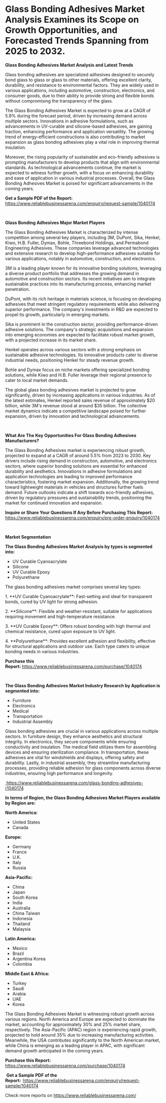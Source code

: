 <p><h1>Glass Bonding Adhesives Market Analysis Examines its Scope on Growth Opportunities, and Forecasted Trends Spanning from 2025 to 2032.</h1></p><p><strong>Glass Bonding Adhesives Market Analysis and Latest Trends</strong></p>
<p><p>Glass bonding adhesives are specialized adhesives designed to securely bond glass to glass or glass to other materials, offering excellent clarity, durability, and resistance to environmental factors. They are widely used in various applications, including automotive, construction, electronics, and consumer goods, due to their ability to provide strong and flexible bonds without compromising the transparency of the glass.</p><p>The Glass Bonding Adhesives Market is expected to grow at a CAGR of 5.9% during the forecast period, driven by increasing demand across multiple sectors. Innovations in adhesive formulations, such as advancements in UV-curable and silicone-based adhesives, are gaining traction, enhancing performance and application versatility. The growing trend of energy-efficient constructions is also contributing to market expansion as glass bonding adhesives play a vital role in improving thermal insulation.</p><p>Moreover, the rising popularity of sustainable and eco-friendly adhesives is prompting manufacturers to develop products that align with environmental standards. As technological advancements continue, the market is expected to witness further growth, with a focus on enhancing durability and ease of application in various industrial processes. Overall, the Glass Bonding Adhesives Market is poised for significant advancements in the coming years.</p></p>
<p><strong>Get a Sample PDF of the Report:&nbsp;</strong> <a href="https://www.reliablebusinessarena.com/enquiry/request-sample/1040174?utm_campaign=2175&utm_medium=2&utm_source=Github&utm_content=ia&utm_term=02042025&utm_id=glass-bonding-adhesives">https://www.reliablebusinessarena.com/enquiry/request-sample/1040174</a></p>
<p>&nbsp;</p>
<p><strong>Glass Bonding Adhesives Major Market Players</strong></p>
<p><p>The Glass Bonding Adhesives Market is characterized by intense competition among several key players, including 3M, DuPont, Sika, Henkel, Kiwo, H.B. Fuller, Dymax, Bohle, Threebond Holdings, and Permabond Engineering Adhesives. These companies leverage advanced technologies and extensive research to develop high-performance adhesives suitable for various applications, notably in automotive, construction, and electronics.</p><p>3M is a leading player known for its innovative bonding solutions, leveraging a diverse product portfolio that addresses the growing demand in automotive and construction sectors. Its recent initiatives aim to integrate sustainable practices into its manufacturing process, enhancing market penetration.</p><p>DuPont, with its rich heritage in materials science, is focusing on developing adhesives that meet stringent regulatory requirements while also delivering superior performance. The company's investments in R&D are expected to propel its growth, particularly in emerging markets.</p><p>Sika is prominent in the construction sector, providing performance-driven adhesive solutions. The company's strategic acquisitions and expansion into emerging economies are expected to facilitate robust market growth, with a projected increase in its market share.</p><p>Henkel operates across various sectors with a strong emphasis on sustainable adhesive technologies. Its innovative products cater to diverse industrial needs, positioning Henkel for steady revenue growth.</p><p>Bohle and Dymax focus on niche markets offering specialized bonding solutions, while Kiwo and H.B. Fuller leverage their regional presence to cater to local market demands.</p><p>The global glass bonding adhesives market is projected to grow significantly, driven by increasing applications in various industries. As of the latest estimates, Henkel reported sales revenue of approximately $20 billion, while 3M's revenue stood at around $35 billion. The collective market dynamics indicate a competitive landscape poised for further expansion, driven by innovation and technological advancements.</p></p>
<p>&nbsp;</p>
<p><strong>What Are The Key Opportunities For Glass Bonding Adhesives Manufacturers?</strong></p>
<p><p>The Glass Bonding Adhesives market is experiencing robust growth, projected to expand at a CAGR of around 5.5% from 2023 to 2030. Key drivers include rising demand in construction, automotive, and electronics sectors, where superior bonding solutions are essential for enhanced durability and aesthetics. Innovations in adhesive formulations and application technologies are leading to improved performance characteristics, fostering market expansion. Additionally, the growing trend toward lightweight materials in vehicles and structures further fuels demand. Future outlooks indicate a shift towards eco-friendly adhesives, driven by regulatory pressures and sustainability trends, positioning the market for continued innovation and expansion.</p></p>
<p><strong>Inquire or Share Your Questions If Any Before Purchasing This Report:</strong> <a href="https://www.reliablebusinessarena.com/enquiry/pre-order-enquiry/1040174?utm_campaign=2175&utm_medium=2&utm_source=Github&utm_content=ia&utm_term=02042025&utm_id=glass-bonding-adhesives">https://www.reliablebusinessarena.com/enquiry/pre-order-enquiry/1040174</a></p>
<p>&nbsp;</p>
<p><strong>Market Segmentation</strong></p>
<p><strong>The Glass Bonding Adhesives Market Analysis by types is segmented into:</strong></p>
<p><ul><li>UV Curable Cyanoacrylate</li><li>Silicone</li><li>UV Curable Epoxy</li><li>Polyurethane</li></ul></p>
<p><p>The glass bonding adhesives market comprises several key types: </p><p>1. **UV Curable Cyanoacrylate**: Fast-setting and ideal for transparent bonds, cured by UV light for strong adhesion.</p><p>2. **Silicone**: Flexible and weather-resistant, suitable for applications requiring movement and high-temperature resistance.</p><p>3. **UV Curable Epoxy**: Offers robust bonding with high thermal and chemical resistance, cured upon exposure to UV light.</p><p>4. **Polyurethane**: Provides excellent adhesion and flexibility, effective for structural applications and outdoor use. Each type caters to unique bonding needs in various industries.</p></p>
<p><strong>Purchase this Report:&nbsp;</strong><a href="https://www.reliablebusinessarena.com/purchase/1040174?utm_campaign=2175&utm_medium=2&utm_source=Github&utm_content=ia&utm_term=02042025&utm_id=glass-bonding-adhesives">https://www.reliablebusinessarena.com/purchase/1040174</a></p>
<p>&nbsp;</p>
<p><strong>The Glass Bonding Adhesives Market Industry Research by Application is segmented into:</strong></p>
<p><ul><li>Furniture</li><li>Electronics</li><li>Medical</li><li>Transportation</li><li>Industrial Assembly</li></ul></p>
<p><p>Glass bonding adhesives are crucial in various applications across multiple sectors. In furniture design, they enhance aesthetics and structural integrity. In electronics, they secure components while ensuring conductivity and insulation. The medical field utilizes them for assembling devices and ensuring sterilization compliance. In transportation, these adhesives are vital for windshields and displays, offering safety and durability. Lastly, in industrial assembly, they streamline manufacturing processes, providing reliable adhesion for glass components across diverse industries, ensuring high performance and longevity.</p></p>
<p><a href="https://www.reliablebusinessarena.com/glass-bonding-adhesives-r1040174?utm_campaign=2175&utm_medium=2&utm_source=Github&utm_content=ia&utm_term=02042025&utm_id=glass-bonding-adhesives">&nbsp;https://www.reliablebusinessarena.com/glass-bonding-adhesives-r1040174</a></p>
<p><strong>In terms of Region, the Glass Bonding Adhesives Market Players available by Region are:</strong></p>
<p>
    <p> <strong> North America: </strong>
        <ul>
            <li>United States</li>
            <li>Canada</li>
        </ul>
        </p> 
    <p> <strong> Europe: </strong>
        <ul>
            <li>Germany</li>
            <li>France</li>
            <li>U.K.</li>
            <li>Italy</li>
            <li>Russia</li>
        </ul>
        </p> 
    <p> <strong> Asia-Pacific: </strong>
        <ul>
            <li>China</li>
            <li>Japan</li>
            <li>South Korea</li>
            <li>India</li>
            <li>Australia</li>
            <li>China Taiwan</li>
            <li>Indonesia</li>
            <li>Thailand</li>
            <li>Malaysia</li>
        </ul>
        </p> 
    <p> <strong> Latin America: </strong>
        <ul>
            <li>Mexico</li>
            <li>Brazil</li>
            <li>Argentina Korea</li>
            <li>Colombia</li>
        </ul>
        </p> 
    <p> <strong> Middle East & Africa: </strong>
        <ul>
            <li>Turkey</li>
            <li>Saudi</li>
            <li>Arabia</li>
            <li>UAE</li>
            <li>Korea</li>
        </ul>
    </p>
    </p>
<p><p>The Glass Bonding Adhesives Market is witnessing robust growth across various regions. North America and Europe are expected to dominate the market, accounting for approximately 30% and 25% market share, respectively. The Asia-Pacific (APAC) region is experiencing rapid growth, projected to hold around 35% due to increasing manufacturing activities. Meanwhile, the USA contributes significantly to the North American market, while China is emerging as a leading player in APAC, with significant demand growth anticipated in the coming years.</p></p>
<p><strong>Purchase this Report: </strong><a href="https://www.reliablebusinessarena.com/purchase/1040174?utm_campaign=2175&utm_medium=2&utm_source=Github&utm_content=ia&utm_term=02042025&utm_id=glass-bonding-adhesives">https://www.reliablebusinessarena.com/purchase/1040174</a></p>
<p>&nbsp;<strong>Get a Sample PDF of the Report:&nbsp;&nbsp;</strong><a href="https://www.reliablebusinessarena.com/enquiry/request-sample/1040174?utm_campaign=2175&utm_medium=2&utm_source=Github&utm_content=ia&utm_term=02042025&utm_id=glass-bonding-adhesives">https://www.reliablebusinessarena.com/enquiry/request-sample/1040174</a></p>
<p><strong></strong></p>
<p>Check more reports on <a href="https://www.reliablebusinessarena.com/?utm_campaign=2175&utm_medium=2&utm_source=Github&utm_content=ia&utm_term=02042025&utm_id=glass-bonding-adhesives">https://www.reliablebusinessarena.com/</a></p>